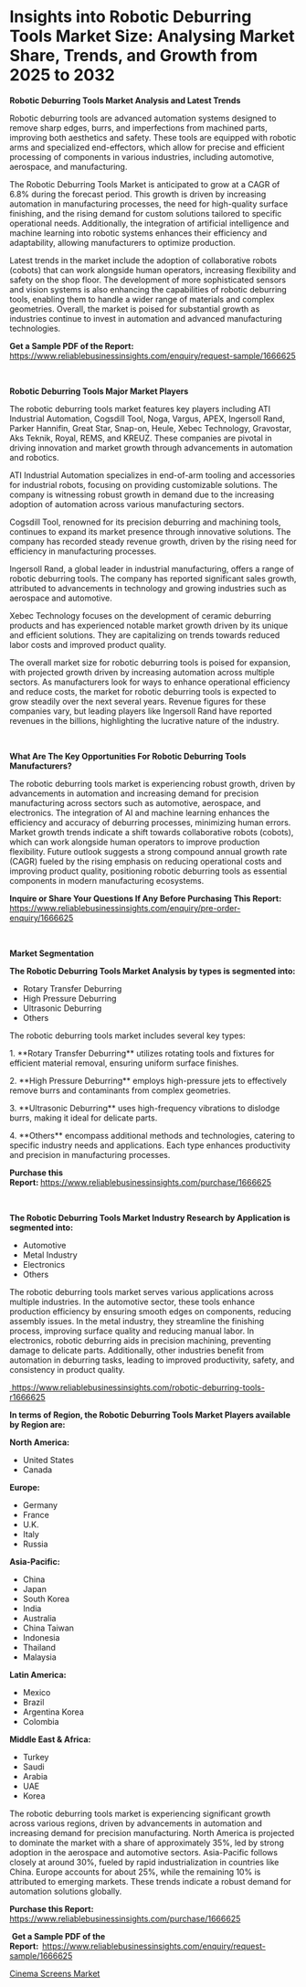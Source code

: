 <p><h1>Insights into Robotic Deburring Tools Market Size: Analysing Market Share, Trends, and Growth from 2025 to 2032</h1></p><p><strong>Robotic Deburring Tools Market Analysis and Latest Trends</strong></p>
<p><p>Robotic deburring tools are advanced automation systems designed to remove sharp edges, burrs, and imperfections from machined parts, improving both aesthetics and safety. These tools are equipped with robotic arms and specialized end-effectors, which allow for precise and efficient processing of components in various industries, including automotive, aerospace, and manufacturing.</p><p>The Robotic Deburring Tools Market is anticipated to grow at a CAGR of 6.8% during the forecast period. This growth is driven by increasing automation in manufacturing processes, the need for high-quality surface finishing, and the rising demand for custom solutions tailored to specific operational needs. Additionally, the integration of artificial intelligence and machine learning into robotic systems enhances their efficiency and adaptability, allowing manufacturers to optimize production.</p><p>Latest trends in the market include the adoption of collaborative robots (cobots) that can work alongside human operators, increasing flexibility and safety on the shop floor. The development of more sophisticated sensors and vision systems is also enhancing the capabilities of robotic deburring tools, enabling them to handle a wider range of materials and complex geometries. Overall, the market is poised for substantial growth as industries continue to invest in automation and advanced manufacturing technologies.</p></p>
<p><strong>Get a Sample PDF of the Report:&nbsp;</strong> <a href="https://www.reliablebusinessinsights.com/enquiry/request-sample/1666625?utm_campaign=2278&utm_medium=2&utm_source=Github&utm_content=ia&utm_term=06032025&utm_id=robotic-deburring-tools">https://www.reliablebusinessinsights.com/enquiry/request-sample/1666625</a></p>
<p>&nbsp;</p>
<p><strong>Robotic Deburring Tools Major Market Players</strong></p>
<p><p>The robotic deburring tools market features key players including ATI Industrial Automation, Cogsdill Tool, Noga, Vargus, APEX, Ingersoll Rand, Parker Hannifin, Great Star, Snap-on, Heule, Xebec Technology, Gravostar, Aks Teknik, Royal, REMS, and KREUZ. These companies are pivotal in driving innovation and market growth through advancements in automation and robotics.</p><p>ATI Industrial Automation specializes in end-of-arm tooling and accessories for industrial robots, focusing on providing customizable solutions. The company is witnessing robust growth in demand due to the increasing adoption of automation across various manufacturing sectors.</p><p>Cogsdill Tool, renowned for its precision deburring and machining tools, continues to expand its market presence through innovative solutions. The company has recorded steady revenue growth, driven by the rising need for efficiency in manufacturing processes.</p><p>Ingersoll Rand, a global leader in industrial manufacturing, offers a range of robotic deburring tools. The company has reported significant sales growth, attributed to advancements in technology and growing industries such as aerospace and automotive.</p><p>Xebec Technology focuses on the development of ceramic deburring products and has experienced notable market growth driven by its unique and efficient solutions. They are capitalizing on trends towards reduced labor costs and improved product quality.</p><p>The overall market size for robotic deburring tools is poised for expansion, with projected growth driven by increasing automation across multiple sectors. As manufacturers look for ways to enhance operational efficiency and reduce costs, the market for robotic deburring tools is expected to grow steadily over the next several years. Revenue figures for these companies vary, but leading players like Ingersoll Rand have reported revenues in the billions, highlighting the lucrative nature of the industry.</p></p>
<p>&nbsp;</p>
<p><strong>What Are The Key Opportunities For Robotic Deburring Tools Manufacturers?</strong></p>
<p><p>The robotic deburring tools market is experiencing robust growth, driven by advancements in automation and increasing demand for precision manufacturing across sectors such as automotive, aerospace, and electronics. The integration of AI and machine learning enhances the efficiency and accuracy of deburring processes, minimizing human errors. Market growth trends indicate a shift towards collaborative robots (cobots), which can work alongside human operators to improve production flexibility. Future outlook suggests a strong compound annual growth rate (CAGR) fueled by the rising emphasis on reducing operational costs and improving product quality, positioning robotic deburring tools as essential components in modern manufacturing ecosystems.</p></p>
<p><strong>Inquire or Share Your Questions If Any Before Purchasing This Report:</strong> <a href="https://www.reliablebusinessinsights.com/enquiry/pre-order-enquiry/1666625?utm_campaign=2278&utm_medium=2&utm_source=Github&utm_content=ia&utm_term=06032025&utm_id=robotic-deburring-tools">https://www.reliablebusinessinsights.com/enquiry/pre-order-enquiry/1666625</a></p>
<p>&nbsp;</p>
<p><strong>Market Segmentation</strong></p>
<p><strong>The Robotic Deburring Tools Market Analysis by types is segmented into:</strong></p>
<p><ul><li>Rotary Transfer Deburring</li><li>High Pressure Deburring</li><li>Ultrasonic Deburring</li><li>Others</li></ul></p>
<p><p>The robotic deburring tools market includes several key types: </p><p>1. **Rotary Transfer Deburring** utilizes rotating tools and fixtures for efficient material removal, ensuring uniform surface finishes.</p><p>  </p><p>2. **High Pressure Deburring** employs high-pressure jets to effectively remove burrs and contaminants from complex geometries. </p><p>3. **Ultrasonic Deburring** uses high-frequency vibrations to dislodge burrs, making it ideal for delicate parts.</p><p>4. **Others** encompass additional methods and technologies, catering to specific industry needs and applications. Each type enhances productivity and precision in manufacturing processes.</p></p>
<p><strong>Purchase this Report:&nbsp;</strong><a href="https://www.reliablebusinessinsights.com/purchase/1666625?utm_campaign=2278&utm_medium=2&utm_source=Github&utm_content=ia&utm_term=06032025&utm_id=robotic-deburring-tools">https://www.reliablebusinessinsights.com/purchase/1666625</a></p>
<p>&nbsp;</p>
<p><strong>The Robotic Deburring Tools Market Industry Research by Application is segmented into:</strong></p>
<p><ul><li>Automotive</li><li>Metal Industry</li><li>Electronics</li><li>Others</li></ul></p>
<p><p>The robotic deburring tools market serves various applications across multiple industries. In the automotive sector, these tools enhance production efficiency by ensuring smooth edges on components, reducing assembly issues. In the metal industry, they streamline the finishing process, improving surface quality and reducing manual labor. In electronics, robotic deburring aids in precision machining, preventing damage to delicate parts. Additionally, other industries benefit from automation in deburring tasks, leading to improved productivity, safety, and consistency in product quality.</p></p>
<p><a href="https://www.reliablebusinessinsights.com/robotic-deburring-tools-r1666625?utm_campaign=2278&utm_medium=2&utm_source=Github&utm_content=ia&utm_term=06032025&utm_id=robotic-deburring-tools">&nbsp;https://www.reliablebusinessinsights.com/robotic-deburring-tools-r1666625</a></p>
<p><strong>In terms of Region, the Robotic Deburring Tools Market Players available by Region are:</strong></p>
<p>
    <p> <strong> North America: </strong>
        <ul>
            <li>United States</li>
            <li>Canada</li>
        </ul>
        </p> 
    <p> <strong> Europe: </strong>
        <ul>
            <li>Germany</li>
            <li>France</li>
            <li>U.K.</li>
            <li>Italy</li>
            <li>Russia</li>
        </ul>
        </p> 
    <p> <strong> Asia-Pacific: </strong>
        <ul>
            <li>China</li>
            <li>Japan</li>
            <li>South Korea</li>
            <li>India</li>
            <li>Australia</li>
            <li>China Taiwan</li>
            <li>Indonesia</li>
            <li>Thailand</li>
            <li>Malaysia</li>
        </ul>
        </p> 
    <p> <strong> Latin America: </strong>
        <ul>
            <li>Mexico</li>
            <li>Brazil</li>
            <li>Argentina Korea</li>
            <li>Colombia</li>
        </ul>
        </p> 
    <p> <strong> Middle East & Africa: </strong>
        <ul>
            <li>Turkey</li>
            <li>Saudi</li>
            <li>Arabia</li>
            <li>UAE</li>
            <li>Korea</li>
        </ul>
    </p>
    </p>
<p><p>The robotic deburring tools market is experiencing significant growth across various regions, driven by advancements in automation and increasing demand for precision manufacturing. North America is projected to dominate the market with a share of approximately 35%, led by strong adoption in the aerospace and automotive sectors. Asia-Pacific follows closely at around 30%, fueled by rapid industrialization in countries like China. Europe accounts for about 25%, while the remaining 10% is attributed to emerging markets. These trends indicate a robust demand for automation solutions globally.</p></p>
<p><strong>Purchase this Report: </strong><a href="https://www.reliablebusinessinsights.com/purchase/1666625?utm_campaign=2278&utm_medium=2&utm_source=Github&utm_content=ia&utm_term=06032025&utm_id=robotic-deburring-tools">https://www.reliablebusinessinsights.com/purchase/1666625</a></p>
<p>&nbsp;<strong>Get a Sample PDF of the Report:&nbsp;&nbsp;</strong><a href="https://www.reliablebusinessinsights.com/enquiry/request-sample/1666625?utm_campaign=2278&utm_medium=2&utm_source=Github&utm_content=ia&utm_term=06032025&utm_id=robotic-deburring-tools">https://www.reliablebusinessinsights.com/enquiry/request-sample/1666625</a></p>
<p><strong></strong></p>
<p><p><a href="https://github.com/mauripalmi/Market-Research-Report-List-6/blob/main/cinema-screens-market.md?utm_campaign=2278&utm_medium=2&utm_source=Github&utm_content=ia&utm_term=06032025&utm_id=robotic-deburring-tools">Cinema Screens Market</a></p></p>